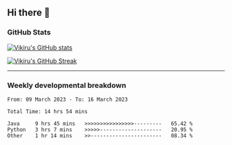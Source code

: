 ## Hi there 👋

### GitHub Stats

[![Vikiru's GitHub stats](https://github-readme-stats.vercel.app/api?username=vikiru&theme=nightowl&include_all_commits=true&count_private=true&hide=stars,contribs&show_icons=true)](https://github.com/anuraghazra/github-readme-stats)

[![Vikiru's GitHub Streak](https://streak-stats.demolab.com/?user=vikiru&theme=nightowl&hide_border=true&date_format=M%20j%5B%2C%20Y%5D)](https://github.com/DenverCoder1/github-readme-streak-stats)

---

### Weekly developmental breakdown

<!--START_SECTION:waka-->

```text
From: 09 March 2023 - To: 16 March 2023

Total Time: 14 hrs 54 mins

Java     9 hrs 45 mins   >>>>>>>>>>>>>>>>---------   65.42 %
Python   3 hrs 7 mins    >>>>>--------------------   20.95 %
Other    1 hr 14 mins    >>-----------------------   08.34 %
```

<!--END_SECTION:waka-->
